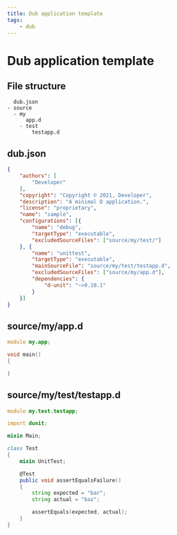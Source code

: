 ```yaml
---
title: Dub application template
tags:
    - dub
---
```

# Dub application template

## File structure

```
  dub.json
- source
  - my
      app.d
    - test
        testapp.d
```

## dub.json

``` json
{
	"authors": [
		"Developer"
	],
	"copyright": "Copyright © 2021, Developer",
	"description": "A minimal D application.",
	"license": "proprietary",
	"name": "sample",
	"configurations": [{
		"name": "debug",
		"targetType": "executable",
		"excludedSourceFiles": ["source/my/test/"]
	}, {
		"name": "unittest",
		"targetType": "executable",
		"mainSourceFile": "source/my/test/testapp.d",
		"excludedSourceFiles": ["source/my/app.d"],
		"dependencies": {
			"d-unit": "~>0.10.1"
		}
	}]
}
```

## source/my/app.d

``` d
module my.app;

void main()
{

}
```

## source/my/test/testapp.d

``` d
module my.test.testapp;

import dunit;

mixin Main;

class Test
{
    mixin UnitTest;

    @Test
    public void assertEqualsFailure()
    {
        string expected = "bar";
        string actual = "baz";

        assertEquals(expected, actual);
    }
}
```

